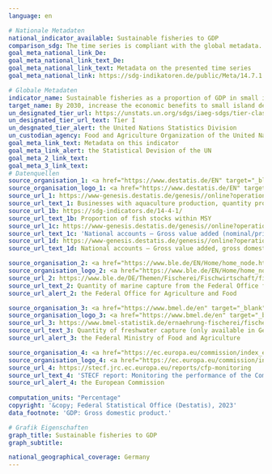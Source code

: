 ```yaml
---
language: en    

# Nationale Metadaten    
national_indicator_available: Sustainable fisheries to GDP    
comparison_sdg: The time series is compliant with the global metadata.    
goal_meta_national_link_De: 
goal_meta_national_link_text_De: 
goal_meta_national_link_text: Metadata on the presented time series
goal_meta_national_link: https://sdg-indikatoren.de/public/Meta/14.7.1.pdf    

# Globale Metadaten    
indicator_name: Sustainable fisheries as a proportion of GDP in small island developing States, least developed countries and all countries    
target_name: By 2030, increase the economic benefits to small island developing States and least developed countries from the sustainable use of marine resources, including through sustainable management of fisheries, aquaculture and tourism    
un_designated_tier_url: https://unstats.un.org/sdgs/iaeg-sdgs/tier-classification/    
un_designated_tier_url_text: Tier I    
un_desgnated_tier_alert: the United Nations Statistics Division    
un_custodian_agency: Food and Agriculture Organization of the United Nations (FAO)<br>UN Environment Programme - World Conservation Monitoring Centre (UNEP-WCMC)    
goal_meta_link_text: Metadata on this indicator    
goal_meta_link_alert: the Statistical Devision of the UN    
goal_meta_2_link_text:     
goal_meta_3_link_text:         
# Datenquellen
source_organisation_1: <a href="https://www.destatis.de/EN" target="_blank"> Federal Statistical Office (Destatis) </a>
source_organisation_logo_1: <a href="https://www.destatis.de/EN" target="_blank"><img src="https://sdg-indikatoren.de/public/OrgImgEn/destatis.png" alt="Logo destatis" style="height:60px; width:148px"/></a>
source_url_1: https://www-genesis.destatis.de/genesis//online?operation=table&code=41362-0001&bypass=true&language=en
source_url_text_1: Businesses with aquaculture production, quantity produced
source_url_1b: https://sdg-indicators.de/14-4-1/
source_url_text_1b: Proportion of fish stocks within MSY
source_url_1c: https://www-genesis.destatis.de/genesis//online?operation=table&code=81000-0103&bypass=true&language=en
source_url_text_1c: 'National accounts – Gross value added (nominal/price-adjusted): industries – GENESIS online 81000-0103'
source_url_1d: https://www-genesis.destatis.de/genesis//online?operation=table&code=81000-0001&bypass=true&language=en
source_url_text_1d: National accounts – Gross value added, gross domestic product (nominal/price-adjusted) – GENESIS online 81000-0001

source_organisation_2: <a href="https://www.ble.de/EN/Home/home_node.html" target="_blank" onclick="return confirm_alert('the Federal Office for Agriculture and Food','En');"> Federal Office for Agriculture and Food </a>
source_organisation_logo_2: <a href="https://www.ble.de/EN/Home/home_node.html" target="_blank" onclick="return confirm_alert('the Federal Office for Agriculture and Food','En');"><img src="https://sdg-indikatoren.de/public/OrgImgEn/ble.png" alt="Logo ble" style="height:60px; width:148px"/></a>
source_url_2: https://www.ble.de/DE/Themen/Fischerei/Fischwirtschaft/fischwirtschaft_node.html
source_url_text_2: Quantity of marine capture from the Federal Office for Agriculture and Food (only available in German)
source_url_alert_2: the Federal Office for Agriculture and Food

source_organisation_3: <a href="https://www.bmel.de/en" target="_blank" onclick="return confirm_alert('the Federal Ministry of Food and Agriculture','En');"> Federal Ministry of Food and Agriculture </a>
source_organisation_logo_3: <a href="https://www.bmel.de/en" target="_blank" onclick="return confirm_alert('the Federal Ministry of Food and Agriculture','En');"><img src="https://sdg-indikatoren.de/public/OrgImgEn/bmel.png" alt="Logo bmel" style="height:60px; width:148px"/></a>
source_url_3: https://www.bmel-statistik.de/ernaehrung-fischerei/fischerei/aquakultur
source_url_text_3: Quantity of freshwater capture (only available in German)
source_url_alert_3: the Federal Ministry of Food and Agriculture

source_organisation_4: <a href="https://ec.europa.eu/commission/index_en" target="_blank" onclick="return confirm_alert('the European Commission','En');"> European Commission </a>
source_organisation_logo_4: <a href="https://ec.europa.eu/commission/index_en" target="_blank" onclick="return confirm_alert('the European Commission','En');"><img src="https://sdg-indikatoren.de/public/OrgImgEn/europeancommission.png" alt="Logo europeancommission" style="height:60px; width:148px"/></a>
source_url_4: https://stecf.jrc.ec.europa.eu/reports/cfp-monitoring
source_url_text_4: 'STECF report: Monitoring the performance of the Common Fisheries Policy'
source_url_alert_4: the European Commission
    
computation_units: "Percentage"    
copyright: '&copy; Federal Statistical Office (Destatis), 2023'    
data_footnote: 'GDP: Gross domestic product.'    

# Grafik Eigenschaften    
graph_title: Sustainable fisheries to GDP
graph_subtitle:     

national_geographical_coverage: Germany    
---
```


<span></span>